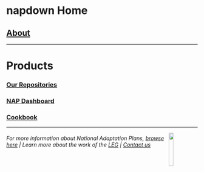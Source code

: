 
# napdown Home

## [About](https://napcentral.netlify.app/open-naps/)  

----

# Products
### [Our Repositories](https://github.com/napdown)       
### [NAP Dashboard](https://napdown.github.io/O-NAPs-Dashboard/)        
### [Cookbook](https://napdown.github.io/NAPdown/)

-----

<img src="https://media-exp1.licdn.com/dms/image/C510BAQFHF1AOi-oC7A/company-logo_200_200/0/1573810285999?e=2159024400&v=beta&t=-rVM_hU-VMjm2jaWZVlKlEpvufeusa-uPWzRMh5UEwE" width=15% height=15% align=right>

###### For more information about National Adaptation Plans, [browse here](https://www4.unfccc.int/sites/NAPC/Pages/national-adaptation-plans.aspx)        |           Learn more about the work of the [LEG](https://unfccc.int/LEG)             |            [Contact us](mailto:opennapdown@gmail.com) 

